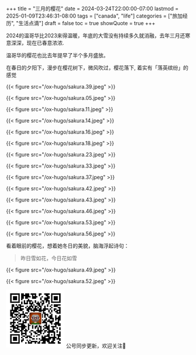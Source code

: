 +++
title = "三月的樱花"
date = 2024-03-24T22:00:00-07:00
lastmod = 2025-01-09T23:46:31-08:00
tags = ["canada", "life"]
categories = ["旅加经历", "生活点滴"]
draft = false
toc = true
showQuote = true
+++

2024的温哥华比2023来得温暖，年底的大雪没有持续多久就消融，去年三月还寒意深深，现在已春意浓浓. <br/>

温哥华的樱花也比去年提早了半个多月盛放。 <br/>

​在春日的夕阳下，漫步在樱花树下，微风吹过，樱花落下, 着实有「落英缤纷」的感觉 <br/>

{{< figure src="/ox-hugo/sakura.39.jpeg" >}} <br/>

{{< figure src="/ox-hugo/sakura.05.jpeg" >}} <br/>

{{< figure src="/ox-hugo/sakura.11.jpeg" >}} <br/>

{{< figure src="/ox-hugo/sakura.14.jpeg" >}} <br/>

{{< figure src="/ox-hugo/sakura.16.jpeg" >}} <br/>

{{< figure src="/ox-hugo/sakura.18.jpeg" >}} <br/>

{{< figure src="/ox-hugo/sakura.23.jpeg" >}} <br/>

{{< figure src="/ox-hugo/sakura.33.jpeg" >}} <br/>

{{< figure src="/ox-hugo/sakura.37.jpeg" >}} <br/>

{{< figure src="/ox-hugo/sakura.42.jpeg" >}} <br/>

{{< figure src="/ox-hugo/sakura.43.jpeg" >}} <br/>

{{< figure src="/ox-hugo/sakura.46.jpeg" >}} <br/>

{{< figure src="/ox-hugo/sakura.53.jpeg" >}} <br/>

{{< figure src="/ox-hugo/sakura.56.jpeg" >}} <br/>

看着眼前的樱花，想着她冬日的美貌，脑海浮起诗句： <br/>

> 昨日雪如花，今日花如雪 <br/>

{{< figure src="/ox-hugo/sakura.49.jpeg" >}} <br/>

{{< figure src="/ox-hugo/sakura.52.jpeg" >}} <br/>


<div center class="qr-container">
<img src="/ox-hugo/qrcode_gh_e06d750e626f_1.jpg" alt="qrcode_gh_e06d750e626f_1.jpg" width="160px" height="160px" center="t" class="qr-container" />
公号同步更新，欢迎关注👻
</div>

